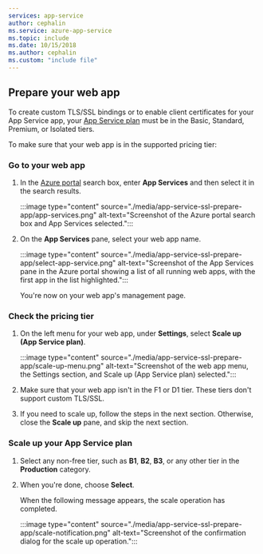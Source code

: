 ```yaml
---
services: app-service
author: cephalin
ms.service: azure-app-service
ms.topic: include
ms.date: 10/15/2018
ms.author: cephalin
ms.custom: "include file"
---
```


## Prepare your web app

To create custom TLS/SSL bindings or to enable client certificates for your App Service app, your [App Service plan](https://azure.microsoft.com/pricing/details/app-service/) must be in the Basic, Standard, Premium, or Isolated tiers.

To make sure that your web app is in the supported pricing tier:

### Go to your web app

1. In the [Azure portal](https://portal.azure.com) search box, enter **App Services** and then select it in the search results.

   :::image type="content" source="./media/app-service-ssl-prepare-app/app-services.png" alt-text="Screenshot of the Azure portal search box and App Services selected.":::

1. On the **App Services** pane, select your web app name.

   :::image type="content" source="./media/app-service-ssl-prepare-app/select-app-service.png" alt-text="Screenshot of the App Services pane in the Azure portal showing a list of all running web apps, with the first app in the list highlighted.":::

   You're now on your web app's management page.

### Check the pricing tier

1. On the left menu for your web app, under **Settings**, select **Scale up (App Service plan)**.

   :::image type="content" source="./media/app-service-ssl-prepare-app/scale-up-menu.png" alt-text="Screenshot of the web app menu, the Settings section, and Scale up (App Service plan) selected.":::

1. Make sure that your web app isn't in the F1 or D1 tier. These tiers don't support custom TLS/SSL.

1. If you need to scale up, follow the steps in the next section. Otherwise, close the **Scale up** pane, and skip the next section.

### Scale up your App Service plan

1. Select any non-free tier, such as **B1**, **B2**, **B3**, or any other tier in the **Production** category.

1. When you're done, choose **Select**.

   When the following message appears, the scale operation has completed.

   :::image type="content" source="./media/app-service-ssl-prepare-app/scale-notification.png" alt-text="Screenshot of the confirmation dialog for the scale up operation.":::

